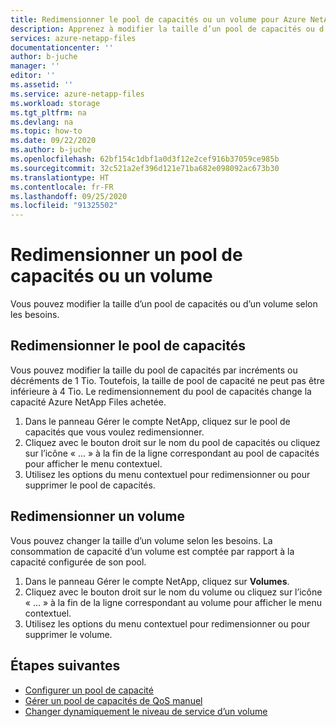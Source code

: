 ```yaml
---
title: Redimensionner le pool de capacités ou un volume pour Azure NetApp Files | Microsoft Docs
description: Apprenez à modifier la taille d’un pool de capacités ou d’un volume. Le redimensionnement du pool de capacités change la capacité Azure NetApp Files achetée.
services: azure-netapp-files
documentationcenter: ''
author: b-juche
manager: ''
editor: ''
ms.assetid: ''
ms.service: azure-netapp-files
ms.workload: storage
ms.tgt_pltfrm: na
ms.devlang: na
ms.topic: how-to
ms.date: 09/22/2020
ms.author: b-juche
ms.openlocfilehash: 62bf154c1dbf1a0d3f12e2cef916b37059ce985b
ms.sourcegitcommit: 32c521a2ef396d121e71ba682e098092ac673b30
ms.translationtype: HT
ms.contentlocale: fr-FR
ms.lasthandoff: 09/25/2020
ms.locfileid: "91325502"
---
```

# <a name="resize-a-capacity-pool-or-a-volume"></a>Redimensionner un pool de capacités ou un volume
Vous pouvez modifier la taille d’un pool de capacités ou d’un volume selon les besoins. 

## <a name="resize-the-capacity-pool"></a>Redimensionner le pool de capacités 

Vous pouvez modifier la taille du pool de capacités par incréments ou décréments de 1 Tio. Toutefois, la taille de pool de capacité ne peut pas être inférieure à 4 Tio. Le redimensionnement du pool de capacités change la capacité Azure NetApp Files achetée.

1. Dans le panneau Gérer le compte NetApp, cliquez sur le pool de capacités que vous voulez redimensionner. 
2. Cliquez avec le bouton droit sur le nom du pool de capacités ou cliquez sur l’icône « ... » à la fin de la ligne correspondant au pool de capacités pour afficher le menu contextuel. 
3. Utilisez les options du menu contextuel pour redimensionner ou pour supprimer le pool de capacités.

## <a name="resize-a-volume"></a>Redimensionner un volume

Vous pouvez changer la taille d’un volume selon les besoins. La consommation de capacité d’un volume est comptée par rapport à la capacité configurée de son pool.

1. Dans le panneau Gérer le compte NetApp, cliquez sur **Volumes**. 
2. Cliquez avec le bouton droit sur le nom du volume ou cliquez sur l’icône « ... » à la fin de la ligne correspondant au volume pour afficher le menu contextuel.
3. Utilisez les options du menu contextuel pour redimensionner ou pour supprimer le volume.

## <a name="next-steps"></a>Étapes suivantes

- [Configurer un pool de capacité](azure-netapp-files-set-up-capacity-pool.md)
- [Gérer un pool de capacités de QoS manuel](manage-manual-qos-capacity-pool.md)
- [Changer dynamiquement le niveau de service d’un volume](dynamic-change-volume-service-level.md) 
